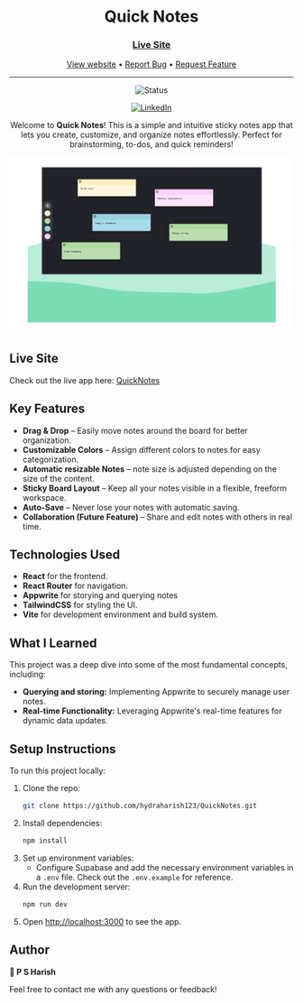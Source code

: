 <div align="center">

  

  <h1>Quick Notes</h1>

  <h3>
    <a href="https://the-wild-oasis-alamin.vercel.app">
      <strong>Live Site</strong>
    </a>
  </h3>

  <div align="center">
    <a href="https://the-wild-oasis-alamin.vercel.app">View website</a>
    •
    <a href="https://github.com/hydraharish123/QuickNotes/issues">Report Bug</a>
    •
    <a href="https://github.com/hydraharish123/QuickNotes/pulls">Request Feature</a>
  </div>

  <hr>

</div>

<!-- Badges -->
<div align="center">

![Status](https://img.shields.io/badge/Status-Completed-success?style=flat)

[![LinkedIn](https://img.shields.io/badge/LinkedIn-Connect-blue?style=for-the-badge&logo=linkedin)](www.linkedin.com/in/psharish27)


</div>

<!-- Brief -->
<p align="center">
Welcome to <b>Quick Notes</b>! This is a simple and intuitive sticky notes app that lets you create, customize, and organize notes effortlessly. Perfect for brainstorming, to-dos, and quick reminders!
</p>

<!-- Screenshot -->
<a align="center" href="https://the-wild-oasis-alamin.vercel.app">

![Screenshot](./public/image.png)

</a>

## Live Site

Check out the live app here: [QuickNotes](https://the-wild-oasis-alamin.vercel.app)


## Key Features

- **Drag & Drop** – Easily move notes around the board for better organization.
- **Customizable Colors** – Assign different colors to notes for easy categorization.
- **Automatic resizable Notes** – note size is adjusted depending on the size of the content.
- **Sticky Board Layout** – Keep all your notes visible in a flexible, freeform workspace.
- **Auto-Save** – Never lose your notes with automatic saving.
- **Collaboration (Future Feature)** – Share and edit notes with others in real time.

## Technologies Used

- **React** for the frontend.
- **React Router** for navigation.
- **Appwrite** for storying and querying notes
- **TailwindCSS** for styling the UI.
- **Vite** for development environment and build system.

## What I Learned

This project was a deep dive into some of the most fundamental concepts, including:

- **Querying and storing:** Implementing Appwrite to securely manage user notes.
- **Real-time Functionality:** Leveraging Appwrite's real-time features for dynamic data updates.

## Setup Instructions

To run this project locally:

1. Clone the repo:
   ```bash
   git clone https://github.com/hydraharish123/QuickNotes.git
   ```
2. Install dependencies:
   ```bash
   npm install
   ```
3. Set up environment variables:
   - Configure Supabase and add the necessary environment variables in a `.env` file. Check out the `.env.example` for reference.
4. Run the development server:
   ```bash
   npm run dev
   ```
5. Open [http://localhost:3000](http://localhost:3000) to see the app.

## Author

<b>👤 P S Harish</b>



Feel free to contact me with any questions or feedback!

